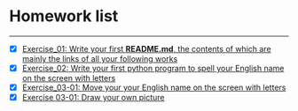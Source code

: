 # Homework list
***
- [x] [Exercise_01: Write your first **README.md**, the contents of which are mainly the links of all your following works](https://github.com/gmd3250679/compuational_physics_N2014301020111/edit/master/README.md)
- [x] [Exercise_02: Write your first python program to spell your English name on the screen with letters](https://github.com/gmd3250679/compuational_physics_N2014301020111/blob/master/The%20Second%20Exercise:%20Print%20your%20name%20on%20the%20screen)
- [x] [Exercise_03-01: Move your your English name on the screen with letters](https://github.com/gmd3250679/compuational_physics_N2014301020111/blob/master/Exercise_03(1).py)
- [x] [Exercise 03-01: Draw your own picture](https://github.com/gmd3250679/compuational_physics_N2014301020111/blob/master/Exercise_03(2).py)
